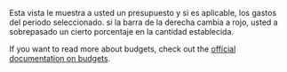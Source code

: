Esta vista le muestra a usted un presupuesto y si es aplicable, los gastos del periodo seleccionado. si la barra de la derecha cambia a rojo, usted a sobrepasado un cierto porcentaje en la cantidad establecida.

If you want to read more about budgets, check out the [official documentation on budgets](https://docs.firefly-iii.org/concepts/budgets).